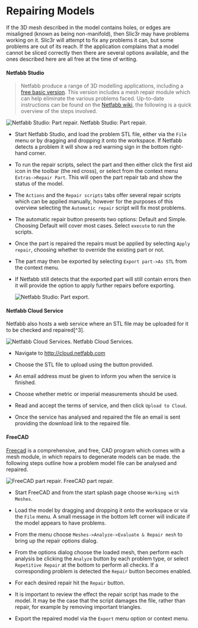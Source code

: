 Repairing Models
================

If the 3D mesh described in the model contains holes, or edges are
misaligned (known as being non-manifold), then Slic3r may have problems
working on it. Slic3r will attempt to fix any problems it can, but some
problems are out of its reach. If the application complains that a model
cannot be sliced correctly then there are several options available, and
the ones described here are all free at the time of writing.

#### Netfabb Studio

>Netfabb produce a range of 3D modelling
applications, including a [free basic version](http://www.netfabb.com/basic.php). This version includes
a mesh repair module which can help eliminate the various problems
faced. Up-to-date instructions can be found on the [Netfabb wiki](http://wiki.netfabb.com/Part\_Repair), the
following is a quick overview of the steps involved.

![Netfabb Studio: Part repair.](images/repair/netfabb_studio_part_repair.png "fig:")
Netfabb Studio: Part repair.

-   Start Netfabb Studio, and load the problem STL file, either via the
    `File` menu or by dragging and dropping it onto the workspace. If
    Netfabb detects a problem it will show a red warning sign in the
    bottom right-hand corner.

-   To run the repair scripts, select the part and then either click the
    first aid icon in the toolbar (the red cross), or select from the
    context menu `Extras->Repair Part`. This will open the part repair
    tab and show the status of the model.

-   The `Actions` and the `Repair scripts` tabs offer several repair
    scripts which can be applied manually, however for the purposes of
    this overview selecting the `Automatic repair` script will fix most
    problems.

-   The automatic repair button presents two options: Default and
    Simple. Choosing Default will cover most cases. Select `execute` to
    run the scripts.

-   Once the part is repaired the repairs must be applied by selecting
    `Apply repair`, choosing whether to override the existing part or
    not.

-   The part may then be exported by selecting `Export part->As STL`
    from the context menu.

-   If Netfabb still detects that the exported part will still contain
    errors then it will provide the option to apply further repairs
    before exporting.

     ![Netfabb Studio: Part
    export.](images/repair/netfabb_studio_export_part.png "fig:")
    

#### Netfabb Cloud Service

 Netfabb also hosts a web service where an
STL file may be uploaded for it to be checked and repaired[^3].

 ![Netfabb Cloud Services.](images/repair/netfabb_cloud_services.png "fig:")
Netfabb Cloud Services.


-   Navigate to http://cloud.netfabb.com

-   Choose the STL file to upload using the button provided.

-   An email address must be given to inform you when the service is
    finished.

-   Choose whether metric or imperial measurements should be used.

-   Read and accept the terms of service, and then click
    `Upload to Cloud`.

-   Once the service has analysed and repaired the file an email is sent
    providing the download link to the repaired file.

#### FreeCAD



[Freecad](<http://sourceforge.net/projects/free-cad>) is a comprehensive, and free, CAD program which comes with a
mesh module, in which repairs to degenerate models can be made. the
following steps outline how a problem model file can be analysed and
repaired.

![FreeCAD part repair.](images/repair/freecad_part_repair.png "fig:")
FreeCAD part repair.


-   Start FreeCAD and from the start splash page choose
    `Working with Meshes`.

-   Load the model by dragging and dropping it onto the workspace or via
    the `File` menu. A small message in the bottom left corner will
    indicate if the model appears to have problems.

-   From the menu choose `Meshes->Analyze->Evaluate & Repair mesh` to
    bring up the repair options dialog.

-   From the options dialog choose the loaded mesh, then perform each
    analysis be clicking the `Analyze` button by each problem type, or
    select `Repetitive Repair` at the bottom to perform all checks. If a
    corresponding problem is detected the `Repair` button becomes
    enabled.

-   For each desired repair hit the `Repair` button.

-   It is important to review the effect the repair script has made to
    the model. It may be the case that the script damages the file,
    rather than repair, for example by removing important triangles.

-   Export the repaired model via the `Export` menu option or context
    menu.

<!---
[^1]: http://www.netfabb.com/basic.php

[^2]: http://wiki.netfabb.com/Part\_Repair

[^3]: http://cloud.netfabb.com/

[^4]: <http://sourceforge.net/projects/free-cad>
-->
